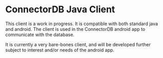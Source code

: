 
# ConnectorDB Java Client

This client is a work in progress. It is compatible with both standard java and android. The client is used in the ConnectorDB android app to communicate with the database.

It is currently a very bare-bones client, and will be developed further subject to interest and/or needs of the android app.
